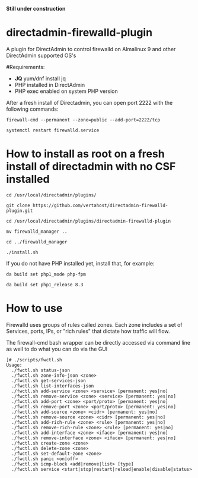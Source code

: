 **Still under construction**

# directadmin-firewalld-plugin
A plugin for DirectAdmin to control firewalld on Almalinux 9 and other DirectAdmin supported OS's

#Requirements:
- **JQ**
    yum/dnf install jq
- PHP installed in DirectAdmin
- PHP exec enabled on system PHP version


After a fresh install of Directadmin, you can open port 2222 with the following commands:

```
firewall-cmd --permanent --zone=public --add-port=2222/tcp

systemctl restart firewalld.service
```

# How to install as root on a fresh install of directadmin with no CSF installed

```
cd /usr/local/directadmin/plugins/

git clone https://github.com/vertahost/directadmin-firewalld-plugin.git

cd /usr/local/directadmin/plugins/directadmin-firewalld-plugin

mv firewalld_manager ..

cd ../firewalld_manager

./install.sh
```

If you do not have PHP installed yet, install that, for example:

```
da build set php1_mode php-fpm

da build set php1_release 8.3
```


# How to use

Firewalld uses groups of rules called zones. Each zone includes a set of Services, ports, IPs, or "rich rules" that dictate how traffic will flow.


The firewall-cmd bash wrapper can be directly accessed via command line as well to do what you can do via the GUI
```
]# ./scripts/fwctl.sh
Usage:
  ./fwctl.sh status-json
  ./fwctl.sh zone-info-json <zone>
  ./fwctl.sh get-services-json
  ./fwctl.sh list-interfaces-json
  ./fwctl.sh add-service <zone> <service> [permanent: yes|no]
  ./fwctl.sh remove-service <zone> <service> [permanent: yes|no]
  ./fwctl.sh add-port <zone> <port/proto> [permanent: yes|no]
  ./fwctl.sh remove-port <zone> <port/proto> [permanent: yes|no]
  ./fwctl.sh add-source <zone> <cidr> [permanent: yes|no]
  ./fwctl.sh remove-source <zone> <cidr> [permanent: yes|no]
  ./fwctl.sh add-rich-rule <zone> <rule> [permanent: yes|no]
  ./fwctl.sh remove-rich-rule <zone> <rule> [permanent: yes|no]
  ./fwctl.sh add-interface <zone> <iface> [permanent: yes|no]
  ./fwctl.sh remove-interface <zone> <iface> [permanent: yes|no]
  ./fwctl.sh create-zone <zone>
  ./fwctl.sh delete-zone <zone>
  ./fwctl.sh set-default-zone <zone>
  ./fwctl.sh panic <on|off>
  ./fwctl.sh icmp-block <add|remove|list> [type]
  ./fwctl.sh service <start|stop|restart|reload|enable|disable|status>
```
